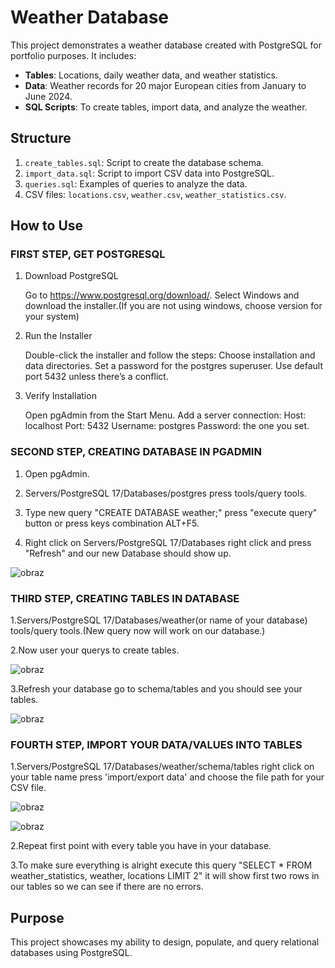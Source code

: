 # Weather Database

This project demonstrates a weather database created with PostgreSQL for portfolio purposes. It includes:
- **Tables**: Locations, daily weather data, and weather statistics.
- **Data**: Weather records for 20 major European cities from January to June 2024.
- **SQL Scripts**: To create tables, import data, and analyze the weather.

## Structure
1. `create_tables.sql`: Script to create the database schema.
2. `import_data.sql`: Script to import CSV data into PostgreSQL.
3. `queries.sql`: Examples of queries to analyze the data.
4. CSV files: `locations.csv`, `weather.csv`, `weather_statistics.csv`.

## How to Use

### FIRST STEP, GET POSTGRESQL
1. Download PostgreSQL

    Go to https://www.postgresql.org/download/.
    Select Windows and download the installer.(If you are not using windows, choose version for your system)

2. Run the Installer

    Double-click the installer and follow the steps:
        Choose installation and data directories.
        Set a password for the postgres superuser.
        Use default port 5432 unless there’s a conflict.

3. Verify Installation

    Open pgAdmin from the Start Menu.
    Add a server connection:
        Host: localhost
        Port: 5432
        Username: postgres
        Password: the one you set.

###  SECOND STEP, CREATING DATABASE IN PGADMIN

1. Open pgAdmin.

2. Servers/PostgreSQL 17/Databases/postgres press tools/query tools.

3. Type new query "CREATE DATABASE weather;" press "execute query" button or press keys combination ALT+F5.

4. Right click on Servers/PostgreSQL 17/Databases right click and press "Refresh" and our new Database should show up.
   
![obraz](https://github.com/user-attachments/assets/042be10b-be29-4307-b293-5e9f18acdd1c)

###  THIRD STEP, CREATING TABLES IN DATABASE

1.Servers/PostgreSQL 17/Databases/weather(or name of your database) tools/query tools.(New query now will work on our database.)

2.Now user your querys to create tables.

![obraz](https://github.com/user-attachments/assets/d99f9e51-4b3c-4172-9c50-cbca3df10533)

3.Refresh your database go to schema/tables and you should see your tables.

![obraz](https://github.com/user-attachments/assets/0a140f67-1e3b-492b-9591-7e21e31282a8)

###  FOURTH STEP, IMPORT YOUR DATA/VALUES INTO TABLES

1.Servers/PostgreSQL 17/Databases/weather/schema/tables right click on your table name press 'import/export data' and choose the file path for your CSV file.

![obraz](https://github.com/user-attachments/assets/a15bdcb8-66e6-42dd-9809-18bffb50ce3e)

![obraz](https://github.com/user-attachments/assets/c70c2400-bc53-4f9d-bb87-73e6ed920166)

2.Repeat first point with every table you have in your database.

3.To make sure everything is alright execute this query "SELECT * FROM weather_statistics, weather, locations LIMIT 2" it will show first two rows in our tables so we can see if there are no errors.


## Purpose
This project showcases my ability to design, populate, and query relational databases using PostgreSQL.
